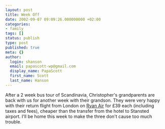 ```yaml
---
layout: post
title: Week Off
date: 2002-09-07 09:09:26.000000000 +02:00
categories:
- family
tags: []
status: publish
type: post
published: true
meta: {}
author:
  login: shanson
  email: papascott-wp@gmail.com
  display_name: PapaScott
  first_name: Scott
  last_name: Hanson
---
```

<p>After a 2 week bus tour of Scandinavia, Christopher's grandparents are back with us for another week with their grandson. They were very happy with their return flight from London on <a href="">Ryan Air</a> for &pound;39 each (including taxes and fees), cheaper than the transfer from the hotel to Stansted airport. I'll be home this week to make the three don't cause too much trouble.</p>
